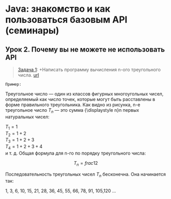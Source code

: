 # Java: знакомство и как пользоваться базовым API (семинары)
## Урок 2. Почему вы не можете не использовать API
> [Задача 1](https://github.com/XYI7I/GeekBrains/tree/main/Geek/JavaStart/lesson2/task1/Main.java): +Написать программу вычисления n-ого треугольного числа. [url](http://ru.wikipedia.org/wiki/Треугольное_число)


    Пример:

Треугольное число — один из классов фигурных многоугольных чисел, определяемый как число точек, которые могут быть расставлены в форме правильного треугольника. Как видно из рисунка, n-е треугольное число $T_n$ — это сумма {\displaystyle n}n первых натуральных чисел:
    
$T_1 = 1$<br> 
$T_2 = 1+2$<br>
$T_3 = 1+2+3$<br> 
$T_4 = 1+2+3+4$<br> 
и т. д. Общая формула для n-го по порядку треугольного числа:
   
$$T_n= frac{{1}{2}}$$

Последовательность треугольных чисел $T_n$ бесконечна. Она начинается так:
    
1, 3, 6, 10, 15, 21, 28, 36, 45, 55, 66, 78, 91, 105,120 ...